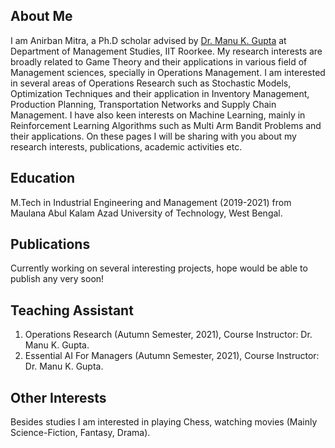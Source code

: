 ## About Me
I am Anirban Mitra, a Ph.D scholar advised by <a href = "https://manugupta-ai.com/" target="_blank">Dr. Manu K. Gupta</a> at Department of Management Studies, IIT Roorkee.
My research interests are broadly related to Game Theory and their applications in various field of Management sciences, specially in Operations Management.
I am interested in several areas of Operations Research such as Stochastic Models, Optimization Techniques and their application in Inventory Management, Production Planning, Transportation Networks and Supply Chain Management.
I have also keen interests on Machine Learning, mainly in Reinforcement Learning Algorithms such as Multi Arm Bandit Problems and their applications.
On these pages I will be sharing with you about my research interests, publications, academic activities etc.
## Education
M.Tech in Industrial Engineering and Management (2019-2021) from Maulana Abul Kalam Azad University of Technology, West Bengal.
## Publications
Currently working on several interesting projects, hope would be able to publish any very soon!
## Teaching Assistant
1. Operations Research (Autumn Semester, 2021), Course Instructor: Dr. Manu K. Gupta.
2. Essential AI For Managers (Autumn Semester, 2021), Course Instructor: Dr. Manu K. Gupta.

## Other Interests
Besides studies I am interested in playing Chess, watching movies (Mainly Science-Fiction, Fantasy, Drama).

